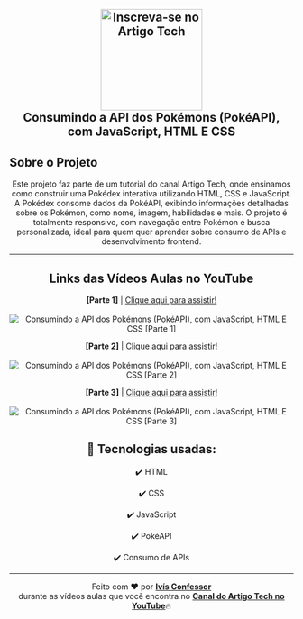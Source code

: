 <h2 align="center">
    <br>
        <a href="https://youtube.com/artigotech?sub_confirmation=1"> 
            <img 
                src="https://gifmania.com.br/wp-content/uploads/2020/08/INSCREVER_youtube_gif.gif" 
                alt="Inscreva-se no Artigo Tech" 
                width="180"
            />
        </a>
    <br>
    Consumindo a API dos Pokémons (PokéAPI), com JavaScript, HTML E CSS
</h2>

## Sobre o Projeto

<p align="center">
    Este projeto faz parte de um tutorial do canal Artigo Tech, onde ensinamos como construir uma Pokédex interativa utilizando HTML, CSS e JavaScript. A Pokédex consome dados da PokéAPI, exibindo informações detalhadas sobre os Pokémon, como nome, imagem, habilidades e mais. O projeto é totalmente responsivo, com navegação entre Pokémon e busca personalizada, ideal para quem quer aprender sobre consumo de APIs e desenvolvimento frontend.
</p>

<hr />

<div align="center">

## Links das Vídeos Aulas no YouTube

<p>
    <strong>[Parte 1]</strong> | <a href="https://www.youtube.com/watch?v=Zr9SMQH4M_A">Clique aqui para assistir!</a>
    <br />
    <br />
    <img 
        src="https://i.ytimg.com/vi/Zr9SMQH4M_A/maxresdefault.jpg" 
        alt="Consumindo a API dos Pokémons (PokéAPI), com JavaScript, HTML E CSS [Parte 1]"
    />
</p>

<p>
    <strong>[Parte 2]</strong> | <a href="https://www.youtube.com/watch?v=Uk4eixB2IBg">Clique aqui para assistir!<a/>
    <br />
    <br />
    <img 
        src="https://i.ytimg.com/vi/Uk4eixB2IBg/maxresdefault.jpg" 
        alt="Consumindo a API dos Pokémons (PokéAPI), com JavaScript, HTML E CSS [Parte 2]"
    />
</p>

<p>
    <strong>[Parte 3]</strong> | <a href="https://www.youtube.com/watch?v=u8srBpGwfoI">Clique aqui para assistir!<a/>
    <br />
    <br />
    <img 
        src="https://i.ytimg.com/vi/u8srBpGwfoI/maxresdefault.jpg" 
        alt="Consumindo a API dos Pokémons (PokéAPI), com JavaScript, HTML E CSS [Parte 3]"
    />
</p>

</div>

<div align="center">

## 🚀 Tecnologias usadas:

✔️ HTML

✔️ CSS

✔️ JavaScript

✔️ PokéAPI

✔️ Consumo de APIs

</div>

<hr />

<div align="center">
    Feito com <span role="img" aria-label="coração">❤️</span> por <strong><a href="https://www.linkedin.com/in/ivisconfessor/">Ivís Confessor</a></strong> 
    <br/> durante as vídeos aulas que você encontra no <strong><a href="https://youtube.com/artigotech">Canal do Artigo Tech no YouTube</a></strong><span role="img" aria-label="fogo">🔥</span>
</div>
